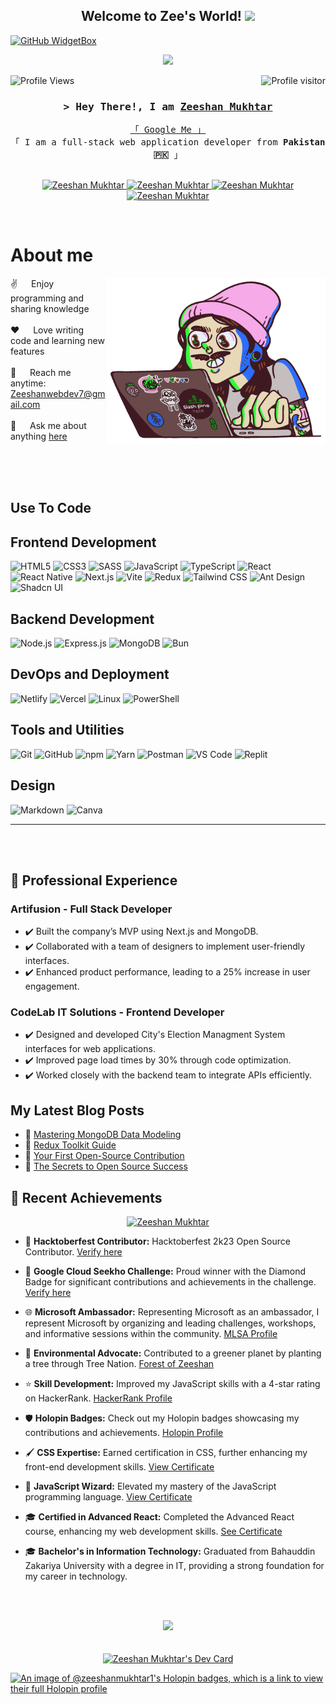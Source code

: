 <h2 align="center">
  Welcome to Zee's World!
  <img src="https://media.giphy.com/media/hvRJCLFzcasrR4ia7z/giphy.gif" width="28">
</h2>

[![GitHub WidgetBox](https://github-widgetbox.vercel.app/api/profile?username=zeeshanMukhtar1&data=followers,repositories,stars,commits&theme=nautilus)](https://github.com/ZeeshanMukhtar1/github-widgetbox)

<p align="center">
  <a href="https://github.com/zeeshanMukhtar1"><img src="https://readme-typing-svg.herokuapp.com?font=Fira+Code&pause=1000&width=435&lines=Full+Stack+Developer;Self-taught+Developer;Microsoft+Student+Ambassador;Always+learning+%26+growing;Open-source+enthusiast"></a>
</p>

<a href="https://user-badge.committers.top/pakistan/ZeeshanMukhtar1">
  <img align="right" src="https://user-badge.committers.top/pakistan/ZeeshanMukhtar1.svg" alt="Profile visitor" />
</a>

<p align="left">
  <img src="https://visitcount.itsvg.in/api?id=ZeeshanMukhtar1&label=Profile%20Visits&pretty=true" alt="Profile Views">
</p>

<!-- Intro  -->
<h3 align="center">
  <samp>&gt; Hey There!, I am
    <b><a target="_blank" href="https://www.codewithzeeshan.me/">Zeeshan Mukhtar</a></b>
  </samp>
</h3>

<p align="center"> 
  <samp>
    <a href="https://www.google.com/search?q=Zeeshan+Mukhtar">「 Google Me 」</a>
    <br>
    「 I am a full-stack web application developer from <b>Pakistan 🇵🇰</b> 」
    <br>
    <br>
  </samp>
</p>

<p align="center">
 <a href="https://www.codewithzeeshan.me/" target="blank">
  <img src="https://img.shields.io/badge/Website-DC143C?style=for-the-badge&logo=medium&logoColor=white" alt="Zeeshan Mukhtar" />
 </a>
 <a href="https://www.linkedin.com/in/zeeshanmukhtar1/" target="_blank">
  <img src="https://img.shields.io/badge/LinkedIn-0077B5?style=for-the-badge&logo=linkedin&logoColor=white" alt="Zeeshan Mukhtar"/>
 </a>
 <a href="https://www.instagram.com/zeshanmukhtar01/" target="_blank">
  <img src="https://img.shields.io/badge/Instagram-fe4164?style=for-the-badge&logo=instagram&logoColor=white" alt="Zeeshan Mukhtar" />
 </a> 
 <a href="https://www.facebook.com/profile.php?id=100070572332885" target="_blank">
  <img src="https://img.shields.io/badge/Facebook-20BEFF?&style=for-the-badge&logo=facebook&logoColor=white" alt="Zeeshan Mukhtar" />
  </a> 
</p>
<br />

# About me

<p>
 <img align="right" width="350" src="/assets/1.gif" alt="Coding gif" />
  
 ✌️ &emsp; Enjoy programming and sharing knowledge<br/><br/>
 ❤️ &emsp; Love writing code and learning new features<br/><br/>
 📧 &emsp; Reach me anytime: Zeeshanwebdev7@gmail.com<br/><br/>
 💬 &emsp; Ask me about anything [here](https://github.com/ZeeshanMukhtar1/ZeeshanMukhtar1/issues)
</p>

<br/>
<br/>
<br/>

## Use To Code

## Frontend Development

![HTML5](https://img.shields.io/badge/HTML5-E34F26?style=for-the-badge&logo=html5&logoColor=white)
![CSS3](https://img.shields.io/badge/CSS3-1572B6?style=for-the-badge&logo=css3&logoColor=white)
![SASS](https://img.shields.io/badge/Sass-CC6699?style=for-the-badge&logo=sass&logoColor=white)
![JavaScript](https://img.shields.io/badge/JavaScript-F0DB4F?style=for-the-badge&labelColor=black&logo=javascript&logoColor=F0DB4F)
![TypeScript](https://img.shields.io/badge/TypeScript-007acc?style=for-the-badge&labelColor=black&logo=typescript&logoColor=007acc)
![React](https://img.shields.io/badge/React-61DBFB?style=for-the-badge&labelColor=black&logo=react&logoColor=61DBFB)
![React Native](https://img.shields.io/badge/React_Native-20232A?style=for-the-badge&logo=react&logoColor=61DAFB)
![Next.js](https://img.shields.io/badge/Next.js-000000?style=for-the-badge&logo=nextdotjs&logoColor=white)
![Vite](https://img.shields.io/badge/Vite-646CFF?style=for-the-badge&logo=vite&logoColor=white)
![Redux](https://img.shields.io/badge/Redux-593D88?style=for-the-badge&logo=redux&logoColor=white)
![Tailwind CSS](https://img.shields.io/badge/Tailwind_CSS-092749?style=for-the-badge&logo=tailwindcss&logoColor=06B6D4&labelColor=000000)
![Ant Design](https://img.shields.io/badge/AntDesign-0170FE?style=for-the-badge&logo=antdesign&logoColor=white)
![Shadcn UI](https://img.shields.io/badge/Shadcn_UI-000000?style=for-the-badge&logo=shadcnui&logoColor=white)

## Backend Development

![Node.js](https://img.shields.io/badge/Node.js-3C873A?style=for-the-badge&labelColor=black&logo=node.js&logoColor=3C873A)
![Express.js](https://img.shields.io/badge/Express.js-000000?style=for-the-badge&logo=express&logoColor=white)
![MongoDB](https://img.shields.io/badge/MongoDB-4EA94B?style=for-the-badge&logo=mongodb&logoColor=white)
![Bun](https://img.shields.io/badge/Bun-000000?style=for-the-badge&logo=bun&logoColor=white)

## DevOps and Deployment

![Netlify](https://img.shields.io/badge/Netlify-00C7B7?style=for-the-badge&logo=netlify&logoColor=white)
![Vercel](https://img.shields.io/badge/Vercel-000000?style=for-the-badge&logo=vercel&logoColor=white)
![Linux](https://img.shields.io/badge/Linux-FCC624?style=for-the-badge&logo=linux&logoColor=black)
![PowerShell](https://img.shields.io/badge/PowerShell-5391FE?style=for-the-badge&logo=powershell&logoColor=white)

## Tools and Utilities

![Git](https://img.shields.io/badge/Git-F05032?style=for-the-badge&logo=git&logoColor=white)
![GitHub](https://img.shields.io/badge/GitHub-181717?style=for-the-badge&logo=github&logoColor=white)
![npm](https://img.shields.io/badge/npm-CB3837?style=for-the-badge&logo=npm&logoColor=white)
![Yarn](https://img.shields.io/badge/Yarn-2C8EBB?style=for-the-badge&logo=yarn&logoColor=white)
![Postman](https://img.shields.io/badge/Postman-FF6C37?style=for-the-badge&logo=postman&logoColor=white)
![VS Code](https://img.shields.io/badge/VS_Code-0078D4?style=for-the-badge&logo=visual-studio-code&logoColor=white)
![Replit](https://img.shields.io/badge/Replit-F26207?style=for-the-badge&logo=replit&logoColor=white)

## Design

![Markdown](https://img.shields.io/badge/Markdown-000000?style=for-the-badge&logo=markdown&logoColor=white)
![Canva](https://img.shields.io/badge/Canva-00C4CC?style=for-the-badge&logo=canva&logoColor=white)
<br/>

<hr/>
<br/>

<br/>

## 💼 Professional Experience

### Artifusion - Full Stack Developer

- ✔️ Built the company’s MVP using Next.js and MongoDB.
- ✔️ Collaborated with a team of designers to implement user-friendly interfaces.
- ✔️ Enhanced product performance, leading to a 25% increase in user engagement.

### CodeLab IT Solutions - Frontend Developer

- ✔️ Designed and developed City's Election Managment System interfaces for web applications.
- ✔️ Improved page load times by 30% through code optimization.
- ✔️ Worked closely with the backend team to integrate APIs efficiently.

## My Latest Blog Posts

- 🔗 [Mastering MongoDB Data Modeling](https://zeeshanmukhtar1.hashnode.dev/mastering-mongodb-data-modeling?source=more_articles_bottom_blogs)
- 🔗 [Redux Toolkit Guide](https://zeeshanmukhtar1.hashnode.dev/redux-toolkit-guide)
- 🔗 [Your First Open-Source Contribution](https://zeeshanmukhtar1.hashnode.dev/your-first-open-source-contribution)
- 🔗 [The Secrets to Open Source Success](https://zeeshanmukhtar1.hashnode.dev/the-secrets-to-open-source-success)

## 🎯 Recent Achievements

<p align="center">
 <a href="https://github.com/ryo-ma/github-profile-trophy">
  <img src="https://github-profile-trophy.vercel.app/?username=zeeshanmukhtar1&theme=onedark&row=1&no-frame=true&no-bg=true" alt="Zeeshan Mukhtar" />
 </a>
</p>

- 🚀 **Hacktoberfest Contributor:** Hacktoberfest 2k23 Open Source Contributor. [Verify here](https://www.holopin.io/@zeeshanmukhtar1#)

- 💎 **Google Cloud Seekho Challenge:** Proud winner with the Diamond Badge for significant contributions and achievements in the challenge. [Verify here](https://www.cloudskillsboost.google/public_profiles/6657fd9e-28d1-4374-bad2-f24ba18a66ea)

- 🌐 **Microsoft Ambassador:** Representing Microsoft as an ambassador, I represent Microsoft by organizing and leading challenges, workshops, and informative sessions within the community. [MLSA Profile](https://mvp.microsoft.com/en-US/studentambassadors/profile/55818c21-3733-4588-a953-2090b63aaec6)

- 🌳 **Environmental Advocate:** Contributed to a greener planet by planting a tree through Tree Nation. [Forest of Zeeshan](https://tree-nation.com/trees/view/5281810)

- ⭐ **Skill Development:** Improved my JavaScript skills with a 4-star rating on HackerRank. [HackerRank Profile](https://www.hackerrank.com/ZeeshanMukhtar1)

- 🛡️ **Holopin Badges:** Check out my Holopin badges showcasing my contributions and achievements. [Holopin Profile](https://holopin.io/@zeeshanmukhtar1)

- 🖌️ **CSS Expertise:** Earned certification in CSS, further enhancing my front-end development skills. [View Certificate](https://www.hackerrank.com/certificates/c8e861c702e6)

- 🚀 **JavaScript Wizard:** Elevated my mastery of the JavaScript programming language. [View Certificate](https://coursera.org/share/b4d7eb15d70c1b00cd19d00b952716dc)

- 🎓 **Certified in Advanced React:** Completed the Advanced React course, enhancing my web development skills. [See Certificate](https://coursera.org/share/918026f1975c0c52165534d622e891e9)

- 🎓 **Bachelor's in Information Technology:** Graduated from Bahauddin Zakariya University with a degree in IT, providing a strong foundation for my career in technology.

    <br>
    <br>

<div align="center">
 <img src="https://leetcard.jacoblin.cool/ZeeshanMukhtar1?ext=heatmap" />
</div>
 <br>
    <br>

<div align='center'>
 <a href="https://app.daily.dev/zeeshanmukhtar1"><img src="https://api.daily.dev/devcards/v2/jATHDDVMBgxeY9dKUGB4v.png?type=wide&r=d6a" width="652" alt="Zeeshan Mukhtar's Dev Card"/></a>
</div>

[![An image of @zeeshanmukhtar1's Holopin badges, which is a link to view their full Holopin profile](https://holopin.me/zeeshanmukhtar1)](https://holopin.io/@zeeshanmukhtar1)
